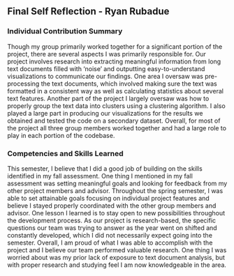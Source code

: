 ## Final Self Reflection - Ryan Rubadue

### Individual Contribution Summary
Though my group primarily worked together for a significant portion of the project, there are several aspects I was primarily responsible for. Our project involves research into extracting meaningful information from long text documents filled with ‘noise’ and outputting easy-to-understand visualizations to communicate our findings. One area I oversaw was pre-processing the text documents, which involved making sure the text was formatted in a consistent way as well as calculating statistics about several text features. Another part of the project I largely oversaw was how to properly group the text data into clusters using a clustering algorithm. I also played a large part in producing our visualizations for the results we obtained and tested the code on a secondary dataset. Overall, for most of the project all three group members worked together and had a large role to play in each portion of the codebase.

### Competencies and Skills Learned
This semester, I believe that I did a good job of building on the skills identified in my fall assessment. One thing I mentioned in my fall assessment was setting meaningful goals and looking for feedback from my other project members and advisor. Throughout the spring semester, I was able to set attainable goals focusing on individual project features and believe I stayed properly coordinated with the other group members and advisor. One lesson I learned is to stay open to new possibilities throughout the development process. As our project is research-based, the specific questions our team was trying to answer as the year went on shifted and constantly developed, which I did not necessarily expect going into the semester. Overall, I am proud of what I was able to accomplish with the project and I believe our team performed valuable research. One thing I was worried about was my prior lack of exposure to text document analysis, but with proper research and studying feel I am now knowledgeable in the area.


